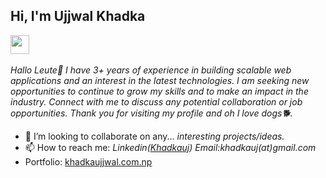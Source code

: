 
<h2> Hi, I'm Ujjwal Khadka</h2>
<p><em><img src="https://media.giphy.com/media/WUlplcMpOCEmTGBtBW/giphy.gif" width="30"><br><br>
        Hallo Leute👋
        I have 3+ years of experience in building scalable web applications
        and an interest in the latest technologies. I am seeking new opportunities to continue to grow my skills and to
        make an impact in the industry. Connect with me to discuss any potential collaboration or job opportunities.
        Thank you for visiting my profile and oh I love dogs🐕.
    </em></p>



- 👯 I’m looking to collaborate on any... <i>interesting projects/ideas.</i>
- 📫 How to reach me: <i>Linkedin(<a href="http://linkedin.com/in/khadkauj">Khadkauj</a>) Email:khadkauj(at)gmail.com </i>
- Portfolio: <a href="https://khadkaujjwal.com.np">khadkaujjwal.com.np</a>

